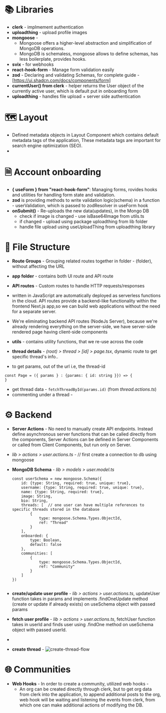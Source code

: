 # 📚 Libraries

- **clerk** - implmement authentication
- **uploadthing** - upload profile images
- **mongoose** - 
  - Mongoose offers a higher-level abstraction and simplification of     MongoDB operations.
  - MongoDB is schemaless, mongoose allows to define schemas, has less boilerplate, provides hooks.
- **svix** - for webhooks
- **react-hook-form** - Manage form validation easily
- **zod** - Declaring and validating Schemas, for complete guide - [https://ui.shadcn.com/docs/components/form]
- **currentUser() from clerk** - helper returns the User object of the currently active user, which is default put in onboarding form
- **uploadthing** - handles file upload + server side authentication 

# 🗺️ Layout

- Defined metadata objects in Layout Component which contains default metadata tags of the application, These metadata tags are important for search engine optimization (SEO).
- 


# 🗎 Account onboarding

- **{ useForm } from "react-hook-form"**: Managing forms, rovides hooks and utilities for handling form state and validation.
- **zod** is providing methods to write validation logic(schema) in a function - userValidation, which is passed to zodResolver in useForm hook
- **onSubmit()** - Re-uploads the new data(updates), in the Mongo DB 
  -  check if image is changed - use isBase64Image from utils.ts
  -  if changed - upload using package uploadthing from lib folder
  -  handle file upload using useUploadThing from uploadthing library

# 📂 File Structure

- **Route Groups** - Grouping related routes together in folder - (folder), without affecting the URL
- **app folder** - contains both UI route and API route
- **API routes** - Custom routes to handle HTTP requests/responses
 - written in JavaScript are automatically deployed as serverless functions in the cloud. API routes provide a backend-like functionality within the frontend Next.js app,so we can build web applications without the need for a separate server.
 - We're eliminating backend API routes (NodeJs Server), because we're already rendering everything on the server-side, we have server-side rendered page having client-side components 
- **utils** - contains utility functions, that we re-use across the code 

- **thread details** - *(root) > thread > [id] > page.tsx*, dynamic route to get specific thread's info..
 - to get params, out of the url i.e, the thread-id
  ```
  const Page = ({ params } : {params: { id: string }}) => {  
  }
  ```
  - get thread data - ```fetchThreadById(params.id)``` (from *thread.actions.ts*) 
  - commenting under a thread - 


# ⚙️ Backend

- **Server Actions** - No need to manually create API endpoints. Instead define asynchronous server functions that can be called directly from the components, Server Actions can be defined in Server Components or called from Client Components, but run only on Server.
 - *lib > actions > user.actions.ts* - // first create a connection to db using mongoose

- **MongoDB Schema** - *lib > models > user.model.ts*
  ``` 
  const userSchema = new mongoose.Schema({
      id: {type: String, required: true, unique: true},
      username: {type: String, required: true, unique: true},
      name: {type: String, required: true},
      image: String,
      bio: String,
      threads: [  // one user can have multiple references to specific threads stored in the database
          {
              type: mongoose.Schema.Types.ObjectId,
              ref: "Thread"
          }
      ],
      onboarded: {
          type: Boolean,
          default: false
      },
      communities: [
          {
              type: mongoose.Schema.Types.ObjectId,
              ref: "Community"
          }
      ]
  })

  
  ```

- **create/update user profile** - *lib > actions > user.actions.ts*, updateUser function takes in params and implements .findOneUpdate method (create or update if already exists) on useSchema object with passed params

- **fetch user profile** - *lib > actions > user.actions.ts*, fetchUser function takes in userId and finds user using .findOne method on useSchema object with passed userId.
- 
- **create thread** - 
   ![create-thread-flow](https://github.com/muhammedanaskhan/communet/assets/72510634/72d531e3-d849-4b5c-8847-aecbc4376665)



# 🌐 Communities

- **Web Hooks** - In order to create a community, utilized web hooks -
  - An org can be created directly through clerk, but to get org data from clerk into the application, to append additional posts to the org, web hook will be waiting and listening the events from clerk, from which one can make additional actions of modifying the DB.